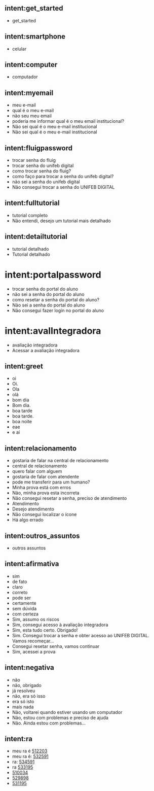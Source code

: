## intent:get_started
- get_started

## intent:smartphone
- celular

## intent:computer
- computador

## intent:myemail
- meu e-mail
- qual é o meu e-mail
- não seu meu email
- poderia me informar qual é o meu email institucional?
- Não sei qual é o meu e-mail institucional
- Não sei qual é o meu e-mail institucional

## intent:fluigpassword
- trocar senha do fluig
- trocar senha do unifeb digital
- como trocar senha do fluig?
- como faço para trocar a senha do unifeb digital?
- não sei a senha do unifeb digital
- Não consegui trocar a senha do UNIFEB DIGITAL

## intent:fulltutorial
- tutorial completo
- Não entendi, desejo um tutorial mais detalhado

## intent:detailtutorial
- tutorial detalhado
- Tutorial detalhado

# intent:portalpassword
- trocar senha do portal do aluno
- não sei a senha do portal do aluno
- como resetar a senha do portal do aluno?
- Não sei a senha do portal do aluno
- Não consegui fazer login no portal do aluno

# intent:avalIntegradora
- avaliação integradora
- Acessar a avaliação integradora

## intent:greet
- oi
- Oi.
- Ola
- olá
- bom dia
- Bom dia.
- boa tarde
- boa tarde.
- boa noite
- eae
- e aí

## intent:relacionamento
- gostaria de falar na central de relacionamento
- central de relacionamento
- quero falar com alguem
- gostaria de falar com atendente
- pode me transferir para um humano?
- Minha prova está com erros
- Não, minha prova esta incorreta
- Não consegui resetar a senha, preciso de atendimento
- Atendimento
- Desejo atendimento
- Não consegui localizar o ícone
- Há algo errado

## intent:outros_assuntos
- outros assuntos

## intent:afirmativa
- sim
- de fato
- claro
- correto
- pode ser
- certamente
- sem dúvida
- com certeza
- Sim, assumo os riscos
- Sim, consegui acesso à avaliação integradora
- Sim, esta tudo certo. Obrigado!
- Sim. Consegui trocar a senha e obter acesso ao UNIFEB DIGITAL. Vamos recomeçar...
- Consegui resetar senha, vamos continuar
- Sim, acessei a prova

## intent:negativa
- não
- não, obrigado
- já resolveu
- não, era só isso
- era só isto
- mais nada
- Não, voltarei quando estiver usando um computador
- Não, estou com problemas e preciso de ajuda
- Não. Ainda estou com problemas...

## intent:ra
- meu ra é [512203](ra)
- meu ra é: [532591](ra)
- ra: [534591](ra)
- ra [533195](ra)
- [510034](ra)
- [529898](ra)
- [531195](ra)

